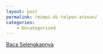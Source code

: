 ```yaml
---
layout: post
permalink: /mimpi-di-telpon-atasan/
categories:
    - Uncategorized
---
```


[Baca Selengkapnya](/04)